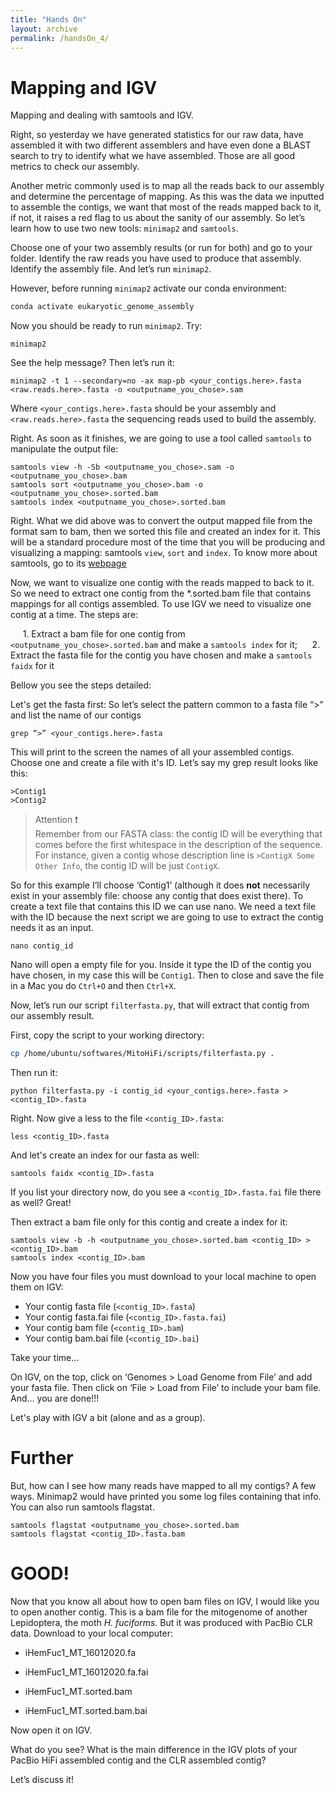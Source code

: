 ```yaml
---
title: "Hands On"
layout: archive
permalink: /handsOn_4/
---  
```


# Mapping and IGV

Mapping and dealing with samtools and IGV.

Right, so yesterday we have generated statistics for our raw data, have assembled it with two different assemblers and have even done a BLAST search to try to identify what we have assembled. Those are all good metrics to check our assembly. 

Another metric commonly used is to map all the reads back to our assembly and determine the percentage of mapping. As this was the data we inputted to assemble the contigs, we want that most of the reads mapped back to it, if not, it raises a red flag to us about the sanity of our assembly. So let’s learn how to use two new tools: `minimap2` and `samtools`.

Choose one of your two assembly results (or run for both) and go to your folder. Identify the raw reads you have used to produce that assembly. Identify the assembly file. And let’s run `minimap2`.

However, before running `minimap2` activate our conda environment:  

```bash
conda activate eukaryotic_genome_assembly
```

Now you should be ready to run `minimap2`. Try:

```console  
minimap2
```  

See the help message? Then let’s run it:

```console  
minimap2 -t 1 --secondary=no -ax map-pb <your_contigs.here>.fasta <raw.reads.here>.fasta -o <outputname_you_chose>.sam
```  

Where `<your_contigs.here>.fasta` should be your assembly and `<raw.reads.here>.fasta` the sequencing reads used to build the assembly. 

Right. As soon as it finishes, we are going to use a tool called `samtools` to manipulate the output file:

```console  
samtools view -h -Sb <outputname_you_chose>.sam -o <outputname_you_chose>.bam
samtools sort <outputname_you_chose>.bam -o <outputname_you_chose>.sorted.bam
samtools index <outputname_you_chose>.sorted.bam
``` 
Right. What we did above was to convert the output mapped file from the format sam to bam, then we sorted this file and created an index for it. This will be a standard procedure most of the time that you will be producing and visualizing a mapping: samtools `view`, `sort` and `index`.
To know more about samtools, go to its [webpage](https://samtools.github.io)

Now, we want to visualize one contig with the reads mapped to back to it. So we need to extract one contig from the \*.sorted.bam file that contains mappings for all contigs assembled. To use IGV we need to visualize one contig at a time. The steps are:

     1\. Extract a bam file for one contig from `<outputname_you_chose>.sorted.bam` and make a `samtools index` for it;
     2\. Extract the fasta file for the contig you have chosen and make a `samtools faidx` for it

Bellow you see the steps detailed:

Let's get the fasta first:
So let’s select the pattern common to a fasta file “>” and list the name of our contigs

```console  
grep “>” <your_contigs.here>.fasta 
```  

This will print to the screen the names of all your assembled contigs. Choose one and create a file with it's ID. Let’s say my grep result looks like this:

```
>Contig1
>Contig2
```

> Attention :exclamation:  
> Remember from our FASTA class: the contig ID will be everything that comes before the first whitespace in the description of the sequence. For instance, given a contig whose description line is `>ContigX Some Other Info`, the contig ID will be just `ContigX`. 

So for this example I’ll choose ‘Contig1’ (although it does **not** necessarily exist in your assembly file: choose any contig that does exist there). To create a text file that contains this ID we can use nano. We need a text file with the ID because the next script we are going to use to extract the contig needs it as an input. 

```console  
nano contig_id
```  

Nano will open a empty file for you. Inside it type the ID of the contig you have chosen, in my case this will be `Contig1`. Then to close and save the file in a Mac you do `Ctrl+O` and then `Ctrl+X`. 

Now, let’s run our script `filterfasta.py`, that will extract that contig from our assembly result. 

First, copy the script to your working directory:  

```bash  
cp /home/ubuntu/softwares/MitoHiFi/scripts/filterfasta.py .
```

Then run it:

```console  
python filterfasta.py -i contig_id <your_contigs.here>.fasta > <contig_ID>.fasta
```  

Right. Now give a less to the file `<contig_ID>.fasta`:

```console  
less <contig_ID>.fasta
``` 
And let's create an index for our fasta as well:

```console  
samtools faidx <contig_ID>.fasta
``` 

If you list your directory now, do you see a `<contig_ID>.fasta.fai` file there as well? Great!

Then extract a bam file only for this contig and create a index for it:

```console  
samtools view -b -h <outputname_you_chose>.sorted.bam <contig_ID> > <contig_ID>.bam
samtools index <contig_ID>.bam
``` 

Now you have four files you must download to your local machine to open them on IGV:

* Your contig fasta file (`<contig_ID>.fasta`)
* Your contig fasta.fai file (`<contig_ID>.fasta.fai`)
* Your contig bam file (`<contig_ID>.bam`)
* Your contig bam.bai file (`<contig_ID>.bai`)

Take your time…

On IGV, on the top, click on ‘Genomes > Load Genome from File’ and add your fasta file. Then click on ‘File > Load from File’ to include your bam file. And… you are done!!! 

Let's play with IGV a bit (alone and as a group).

# Further

But, how can I see how many reads have mapped to all my contigs? 
A few ways.
Minimap2 would have printed you some log files containing that info.
You can also run samtools flagstat.

```console  
samtools flagstat <outputname_you_chose>.sorted.bam
samtools flagstat <contig_ID>.fasta.bam
``` 

# GOOD!


Now that you know all about how to open bam files on IGV, I would like you to open another contig. This is a bam file for the mitogenome of another Lepidoptera, the moth *H. fuciforms*. But it was produced with PacBio CLR data. Download to your local computer:

* iHemFuc1_MT_16012020.fa

* iHemFuc1_MT_16012020.fa.fai

* iHemFuc1_MT.sorted.bam

* iHemFuc1_MT.sorted.bam.bai

Now open it on IGV.

What do you see? What is the main difference in the IGV plots of your PacBio HiFi assembled contig and the CLR assembled contig?

Let’s discuss it!

